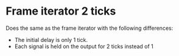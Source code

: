 # Frame iterator 2 ticks

Does the same as the frame iterator with the following differences:

* The initial delay is only 1 tick.
* Each signal is held on the output for 2 ticks instead of 1
